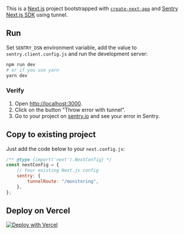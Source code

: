 This is a [Next.js](https://nextjs.org/) project bootstrapped with [`create-next-app`](https://github.com/vercel/next.js/tree/canary/packages/create-next-app) and [Sentry Next.js SDK](https://www.npmjs.com/package/@sentry/nextjs) using tunnel.

## Run

Set `SENTRY_DSN` environment variable, add the value to `sentry.client.config.js` and run the development server:

```bash
npm run dev
# or if you use yarn
yarn dev
```

### Verify

1. Open [http://localhost:3000](http://localhost:3000).
2. Click on the button "Throw error with tunnel".
3. Go to your project on [sentry.io](https://sentry.io) and see your error in Sentry.

## Copy to existing project

Just add the code below to your `next.config.js`:

```js
/** @type {import('next').NextConfig} */
const nextConfig = {
    // Your existing Next.js config
    sentry: {
        tunnelRoute: "/monitoring",
    },
};
```

## Deploy on Vercel

[![Deploy with Vercel](https://vercel.com/button)](https://vercel.com/new/git/external?repository-url=https%3A%2F%2Fgithub.com%2Fgetsentry%2Fexamples%2Ftree%2Fmaster%2Ftunneling%2Fnextjs&env=SENTRY_AUTH_TOKEN,NEXT_PUBLIC_SENTRY_DSN,SENTRY_PROJECT,SENTRY_ORG&envDescription=Sentry%20configuration&envLink=https%3A%2F%2Fdocs.sentry.io%2Fplatforms%2Fjavascript%2Fguides%2Fnextjs%2Fmanual-setup%2F%23use-environment-variables&repo-name=examples)
